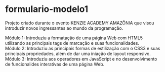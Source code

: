 ﻿# formulario-modelo1

Projeto criado durante o evento KENZIE ACADEMY AMAZÔNIA que visou introduzir novos ingressantes ao mundo da programação. <br>

Módulo 1: Introduziu a formatação de uma página Web com HTML5 utilizando as principais tags de marcação e suas funcionalidades. <br>
Módulo 2: Introduziu as principais formas de estilização com o CSS3 e suas principais propriedades, além de dar uma iniação de layout responsivo. <br>
Módulo 3: Introduziu aos operadores em JavaScript e no desenvolvimento de funcionalides interativas de uma página Web. <br>

